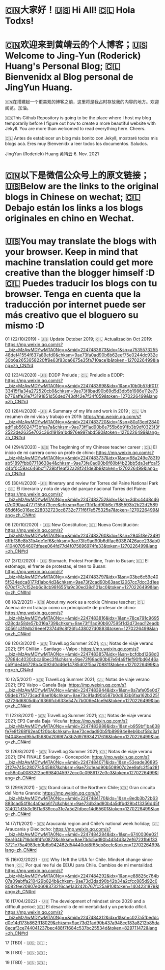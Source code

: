 # 🇨🇳大家好！🇺🇸 Hi All! 🇨🇱 Hola Todxs!
# 🇨🇳欢迎来到黄靖云的个人博客；🇺🇸 Welcome to Jing-Yun (Roderick) Huang's Personal Blog; 🇨🇱 Bienvenidx al Blog personal de JingYun Huang.

  🇨🇳在搭建起一个更美观的博客之前，这里将是我占时存放我的内容的地方。欢迎阅览。加油。

  🇺🇸This Github Repository is going to be the place where I host my blog temporarily
before I figure out how to create a more beautiful website with Jekyll. You are more than welcomed to read everything here. Cheers.

  🇨🇱 Antes de establecer un blog más bonito con Jekyll, mostraré todos mis blogs acá. Eres muy Bienvenidx a leer todos los documentos. Saludos.

  JingYun (Roderick) Huang 黄靖云
  6. Nov. 2021

# 🇨🇳以下是微信公众号上的原文链接；🇺🇸Below are the links to the original blogs in Chinese on wechat; 🇨🇱 Debajo están los links a los blogs originales en chino en Wechat.

# 🇺🇸You may translate the blogs with your browser. Keep in mind that machine translation could get more creative than the blogger himself :D 🇨🇱 Puedes traducir los blogs con tu browser. Tenga en cuenta que la traducción por internet puede ser más creativo que el bloguero su mismo :D

01 (22/10/2019) - 🇺🇸 Update October 2019; 🇨🇱 Actualización Oct 2019: https://mp.weixin.qq.com/s?__biz=MzAwMDYwMTA0Ng==&mid=2247483673&idx=1&sn=a753557325548def41554f637a89efd0&chksm=9ae73fa0ad90b6b62eef75e0244dc932e30b6a2653658220ff9e63f83da6675e35fa710ace1b&token=1270226499&lang=zh_CN#rd

02 (23/4/2020) -🇺🇸  EODP Prelude ; 🇨🇱 Preludio a EODP: https://mp.weixin.qq.com/s?__biz=MzAwMDYwMTA0Ng==&mid=2247483698&idx=1&sn=10b0b57df01733415f1a34a272520cb9&chksm=9ae73f8bad90b69d5d3db5b1986e112e73b776affe31e7f3191851d56ded743df42e7f34f059&token=1270226499&lang=zh_CN#rd

03 (28/4/2020) -🇺🇸  A Summary of my life and work in 2019 ; 🇨🇱 Un resumen de mi vida y trabajo en 2019: https://mp.weixin.qq.com/s?__biz=MzAwMDYwMTA0Ng==&mid=2247483720&idx=1&sn=80a13eef2840adf1eb560247f3bfea7a&chksm=9ae73ff1ad90b6e755b6b91fb3b9df0323f3f2523de2635e703c36d1919a1bd976e997abd590&token=1270226499&lang=zh_CN#rd

04 (29/4/2020) - 🇺🇸 The beginning of my Chinese teacher career ; 🇨🇱 El inicio de mi carrera como un profe de chino: https://mp.weixin.qq.com/s?__biz=MzAwMDYwMTA0Ng==&mid=2247483737&idx=1&sn=68a249e78319ab51897fbb87718638e4&chksm=9ae73fe0ad90b6f60bf4b23bb5da3effca15d4bf0c59ac646bcf1739bf1eaf32a28f241de3b9&token=1270226499&lang=zh_CN#rd

05 (30/4/2020) -🇺🇸  Itinerary and review for Torres del Paine National Park ; 🇨🇱 El itinerario y nota de viaje del parque nacional Torres del Paine: https://mp.weixin.qq.com/s?__biz=MzAwMDYwMTA0Ng==&mid=2247483752&idx=1&sn=3dbc44d8c46d7d090aa4777155d73cee&chksm=9ae73fd1ad90b6c7985593b2b22d258965d6f6c016ec228032723cc8732c771f6f7e575325a7&token=1270226499&lang=zh_CN#rd

06 (20/10/2020) - 🇺🇸 New Constitution; 🇨🇱 Nueva Constitución: https://mp.weixin.qq.com/s?__biz=MzAwMDYwMTA0Ng==&mid=2247483760&idx=1&sn=294518e73491dffbf36e8b31b4de1ef6&chksm=9ae73fc9ad90b6dffac60387426ace238ab0410407054607dfeee064fd77d4f075696974fe33&token=1270226499&lang=zh_CN#rd

07 (3/12/2020) - 🇺🇸 Stomach, Protest Frontline, Train to Busan; 🇨🇱 El estómago, el frente de protestas, el tren to Busan: https://mp.weixin.qq.com/s?__biz=MzAwMDYwMTA0Ng==&mid=2247483797&idx=1&sn=03be6c59c405f534edca8177d1abc4d3&chksm=9ae73f2cad90b63aac12067cc7dcc3d1ee670df7c7c152eb6c8cb9816551a9c30ed38d101ac0&token=1270226499&lang=zh_CN#rd

08 (8/2/2021) - 🇺🇸 About my work as a rookie Chinese teacher; 🇨🇱 Acerca de mi trabajo como un principiante de profesor de chino: https://mp.weixin.qq.com/s?__biz=MzAwMDYwMTA0Ng==&mid=2247483816&idx=1&sn=78ce791c9695d28cda58de57b016a739&chksm=9ae73f11ad90b607595f1d3d73ead12eadb30561c3f9db26eeef2374d9c8f26fc438027d0893&token=1270226499&lang=zh_CN#rd

09 (20/3/2021) - 🇺🇸 TravelLog Summer 2021; 🇨🇱 Notas de viaje verano 2021; EP1 Chillán - Santiago - Valpo : https://mp.weixin.qq.com/s?__biz=MzAwMDYwMTA0Ng==&mid=2247483857&idx=1&sn=bcfdbd1268d037884c4030cbca6bec3f&chksm=9ae73f68ad90b67e94a9f1ef90fbd6446acb91de4b6728b4d092d0d46e14785d02f5aa708811&token=1270226499&lang=zh_CN#rd

10 (2/5/2021) - 🇺🇸 TravelLog Summer 2021; 🇨🇱 Notas de viaje verano 2021; EP2 Valpo - Canela Baja :https://mp.weixin.qq.com/s?__biz=MzAwMDYwMTA0Ng==&mid=2247483944&idx=1&sn=8a7afe05e0d709deb7f5773cad19ae10&chksm=9ae73c91ad90b587b0d633b6faa162b3251d2726d6805dba16366fcb633e547c7b006e4fce9d&token=1270226499&lang=zh_CN#rd

11 (22/8/2021) - 🇺🇸 TravelLog Summer 2021; 🇨🇱 Notas de viaje verano 2021; EP3 Canela Baja -Vicuña: https://mp.weixin.qq.com/s?__biz=MzAwMDYwMTA0Ng==&mid=2247483988&idx=1&sn=b959bf1ba638fe7e8f268f62ea0f20bc&chksm=9ae73cedad90b5fb89994e8eb6bcf58c3a194048eed955a15680d2069f7a3b2d978934217616&token=1270226499&lang=zh_CN#rd

12 (26/8/2021) - 🇺🇸 TravelLog Summer 2021; 🇨🇱 Notas de viaje verano 2021; EP4 FINALE Santiago - Concepción: https://mp.weixin.qq.com/s?__biz=MzAwMDYwMTA0Ng==&mid=2247484071&idx=1&sn=53eade368952f27e745c28077c545887&chksm=9ae73c1ead90b508907c2ee9afc3f5a281ec58c0a00832f2be6984045972ecc0c0986172e3c3&token=1270226499&lang=zh_CN#rd

13 (29/9/2021) - 🇺🇸 Grand circuit of the Northern Chile; 🇨🇱 Gran circuito del Norte Grande: https://mp.weixin.qq.com/s?__biz=MzAwMDYwMTA0Ng==&mid=2247484170&idx=1&sn=8edb3b72b63883cad54f8c4a0aab617c&chksm=9ae73db3ad90b4a5dfbd29b413356d45f314021d3b3c16f1a639cca31e7a5d2fdbec14d65601&token=1270226499&lang=zh_CN#rd

14 (7/11/2021) - 🇺🇸 Araucanía region and Chile's national week holiday; 🇨🇱 Araucanía y Dieciocho: https://mp.weixin.qq.com/s?__biz=MzAwMDYwMTA0Ng==&mid=2247484284&idx=1&sn=6740036e0218ea164b716dd8f4fc0873&chksm=9ae73dc5ad90b4d34d3a2ef67231b6f333721e75a4983eb0b6b942482d54440dd8f65cb8eefc&token=1270226499&lang=zh_CN#rd

15 (16/02/2022) - 🇺🇸 Why I left the USA for Chile. Mindset change since then ;🇨🇱 Por qué me fui de EEUU para Chile. Cambios de mi mentalidad.
https://mp.weixin.qq.com/s?__biz=MzAwMDYwMTA0Ng==&mid=2247484292&idx=1&sn=e88825c764b07a09abffa210429b824b&chksm=9ae73d3dad90b42b34a2cfcc885d92c08082fee20807e0608373216cae1a3242b767fc25a910&token=1404231879&lang=zh_CN#rd

16 (17/04/2022) - 🇺🇸 The development of mindset since 2020 and a difficult period; 🇨🇱 El desarrollo de mi mentalidad y un periodo difícil.  
https://mp.weixin.qq.com/s?__biz=MzAwMDYwMTA0Ng==&mid=2247484312&idx=1&sn=c027a5fbeddcd0e14d173b862ff18029&chksm=9ae73d21ad90b437a948ce183a8212b85da8ecaf3ce744041237bec488f7f684c537bc25534d&token=829711472&lang=zh_CN#rd

17 (TBD) - 🇺🇸; 🇨🇱 ;  

18 (TBD) - 🇺🇸; 🇨🇱 ;  

19 (TBD) - 🇺🇸; 🇨🇱 ;  
